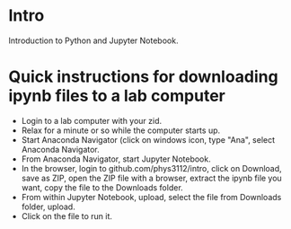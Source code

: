 # Intro
Introduction to Python and Jupyter Notebook.

# Quick instructions for downloading ipynb files to a lab computer

 * Login to a lab computer with your zid.
 * Relax for a minute or so while the computer starts up.
 * Start Anaconda Navigator (click on windows icon, type "Ana", select Anaconda Navigator.
 * From Anaconda Navigator, start Jupyter Notebook.
 * In the browser, login to github.com/phys3112/intro, click on Download, save as ZIP, open the ZIP file with a browser, extract the ipynb file you want, copy the file to the Downloads folder.
 * From within Jupyter Notebook, upload, select the file from Downloads folder, upload.
 * Click on the file to run it.
